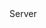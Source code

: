 <function name="SetReportThisFakeClient" parent="CBaseClient" type="classfunc">
	<description>
		<added version="0.7"></added>
	</description>
	<realm>Server</realm>
	<args>
		<arg name="reportClient" type="boolean" default="false"></arg>
	</args>
</function>